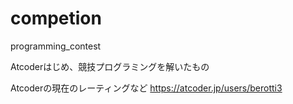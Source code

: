 # competion
programming_contest

Atcoderはじめ、競技プログラミングを解いたもの

Atcoderの現在のレーティングなど
https://atcoder.jp/users/berotti3
